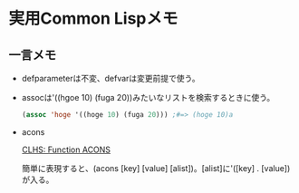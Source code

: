 # 実用Common Lispメモ

## 一言メモ

* defparameterは不変、defvarは変更前提で使う。

* assocは'((hgoe 10) (fuga 20))みたいなリストを検索するときに使う。

	```lisp
	(assoc 'hoge '((hoge 10) (fuga 20))) ;#=> (hoge 10)a
	```

* acons

	[CLHS: Function ACONS](http://www.lispworks.com/documentation/HyperSpec/Body/f_acons.htm)

	簡単に表現すると、(acons [key] [value] [alist])。[alist]に'([key] . [value])が入る。
